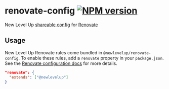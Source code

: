 # renovate-config [![NPM version](https://img.shields.io/npm/v/@newlevelup/renovate-config.svg)](https://www.npmjs.com/package/@newlevelup/renovate-config)

New Level Up [shareable config](https://docs.renovatebot.com/config-presets/) for [Renovate](http://renovatebot.com/)

## Usage

New Level Up Renovate rules come bundled in `@newlevelup/renovate-config`. To enable these rules, add a `renovate` property in your `package.json`. See the [Renovate configuration docs](https://docs.renovatebot.com/configuration-options/) for more details.

```json
"renovate": {
  "extends": ["@newlevelup"]
}
```
